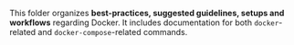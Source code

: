 This folder organizes **best-practices, suggested guidelines, setups and workflows** regarding Docker. It includes documentation for both `docker`-related and `docker-compose`-related commands.
